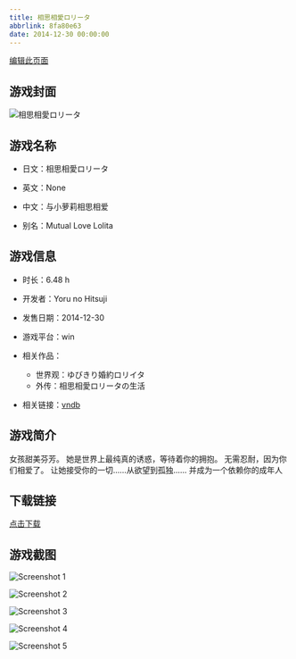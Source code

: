 ```yaml
---
title: 相思相愛ロリータ
abbrlink: 8fa80e63
date: 2014-12-30 00:00:00
---
```

[编辑此页面](https://github.com/ACG-3/ADV3-source/blob/main/source/_posts/games/%E7%9B%B8%E6%80%9D%E7%9B%B8%E6%84%9B%E3%83%AD%E3%83%AA%E3%83%BC%E3%82%BF.md)

## 游戏封面

![相思相愛ロリータ](https%3A//pan.timero.xyz/onedrive/img_lib_001/%E7%9B%B8%E6%80%9D%E7%9B%B8%E6%84%9B%E3%83%AD%E3%83%AA%E3%83%BC%E3%82%BF_cover.avif)


## 游戏名称

- 日文：相思相愛ロリータ
- 英文：None
- 中文：与小萝莉相思相爱

- 别名：Mutual Love Lolita


## 游戏信息

- 时长：6.48 h
- 开发者：Yoru no Hitsuji
- 发售日期：2014-12-30
- 游戏平台：win
- 相关作品：
   - 世界观：ゆびきり婚約ロリイタ
   - 外传：相思相愛ロリータの生活

- 相关链接：[vndb](https://vndb.org/v16626)


## 游戏简介

女孩甜美芬芳。
她是世界上最纯真的诱惑，等待着你的拥抱。
无需忍耐，因为你们相爱了。
让她接受你的一切......从欲望到孤独......
并成为一个依赖你的成年人


## 下载链接

[点击下载](https://pan.timero.xyz/onedrive/adv_lib_001/%E7%9B%B8%E6%80%9D%E7%9B%B8%E6%84%9B%E3%83%AD%E3%83%AA%E3%83%BC%E3%82%BF)


## 游戏截图


![Screenshot 1](https%3A//pan.timero.xyz/onedrive/img_lib_001/%E7%9B%B8%E6%80%9D%E7%9B%B8%E6%84%9B%E3%83%AD%E3%83%AA%E3%83%BC%E3%82%BF_Screenshot_1.avif)

![Screenshot 2](https%3A//pan.timero.xyz/onedrive/img_lib_001/%E7%9B%B8%E6%80%9D%E7%9B%B8%E6%84%9B%E3%83%AD%E3%83%AA%E3%83%BC%E3%82%BF_Screenshot_2.avif)

![Screenshot 3](https%3A//pan.timero.xyz/onedrive/img_lib_001/%E7%9B%B8%E6%80%9D%E7%9B%B8%E6%84%9B%E3%83%AD%E3%83%AA%E3%83%BC%E3%82%BF_Screenshot_3.avif)

![Screenshot 4](https%3A//pan.timero.xyz/onedrive/img_lib_001/%E7%9B%B8%E6%80%9D%E7%9B%B8%E6%84%9B%E3%83%AD%E3%83%AA%E3%83%BC%E3%82%BF_Screenshot_4.avif)

![Screenshot 5](https%3A//pan.timero.xyz/onedrive/img_lib_001/%E7%9B%B8%E6%80%9D%E7%9B%B8%E6%84%9B%E3%83%AD%E3%83%AA%E3%83%BC%E3%82%BF_Screenshot_5.avif)

